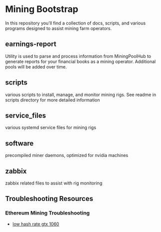 # Mining Bootstrap

In this repository you'll find a collection of docs, scripts, and various programs designed to assist mining farm operators.

## earnings-report

Utility is used to parse and process information from MiningPoolHub to generate reports for your financial books as a mining operator.
Additional pools will be added over time.

## scripts

various scripts to install, manage, and monitor mining rigs. See readme in scripts directory for more detailed information

## service_files

various systemd service files for mining rigs

## software

precompiled miner daemons, optimized for nvidia machines

## zabbix

zabbix related files to assist with rig monitoring

## Troubleshooting Resources

### Ethereum Mining Troubleshooting

* [low hash rate gtx 1060](https://github.com/ethereum-mining/ethminer/issues/314)